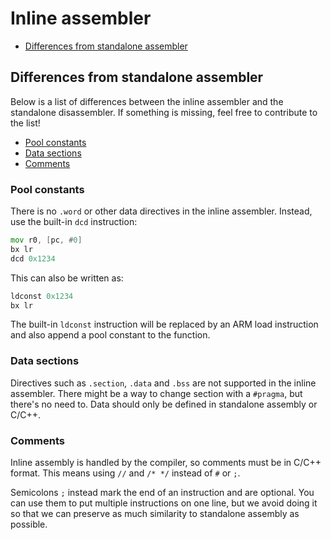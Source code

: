 # Inline assembler
- [Differences from standalone assembler](#differences-from-standalone-assembler)

## Differences from standalone assembler
Below is a list of differences between the inline assembler and the standalone disassembler. If something is missing, feel free
to contribute to the list!
- [Pool constants](#pool-constants)
- [Data sections](#data-sections)
- [Comments](#comments)

### Pool constants
There is no `.word` or other data directives in the inline assembler. Instead, use the built-in `dcd` instruction:
```asm
mov r0, [pc, #0]
bx lr
dcd 0x1234
```

This can also be written as:
```asm
ldconst 0x1234
bx lr
```

The built-in `ldconst` instruction will be replaced by an ARM load instruction and also append a pool constant to the function.

### Data sections
Directives such as `.section`, `.data` and `.bss` are not supported in the inline assembler. There might be a way to change
section with a `#pragma`, but there's no need to. Data should only be defined in standalone assembly or C/C++.

### Comments
Inline assembly is handled by the compiler, so comments must be in C/C++ format. This means using `//` and `/* */` instead of
`#` or `;`.

Semicolons `;` instead mark the end of an instruction and are optional. You can use them to put multiple instructions on one
line, but we avoid doing it so that we can preserve as much similarity to standalone assembly as possible.
